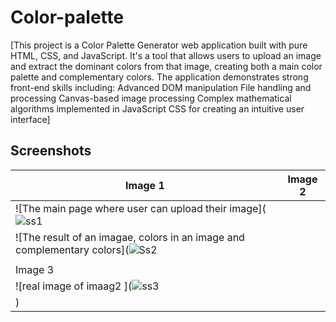 # Color-palette
[This project is a Color Palette Generator web application built with pure HTML, CSS, and JavaScript. It's a tool that allows users to upload an image and extract the dominant colors from that image, creating both a main color palette and complementary colors.
The application demonstrates strong front-end skills including:
Advanced DOM manipulation
File handling and processing
Canvas-based image processing
Complex mathematical algorithms implemented in JavaScript
CSS for creating an intuitive user interface]

## Screenshots

| Image 1 | Image 2 |
|---------|---------|
| ![The main page where user can upload their image](![ss1](https://github.com/user-attachments/assets/7e13cb93-4942-4c0d-b666-8cd99392b2d0)
| ![The result of an imagae, colors in an image and complementary colors](![Ss2](https://github.com/user-attachments/assets/267298a1-502f-4b6c-be7e-a881c24680c0)
    |
| Image 3
| ![real image of imaag2 ](![ss3](https://github.com/user-attachments/assets/af27fc28-1891-4cc6-b31f-44a7c51e56c6)
)|


